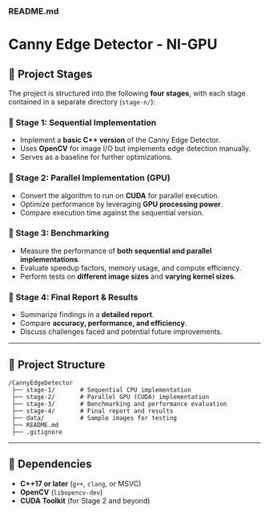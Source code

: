 ### **README.md**
# Canny Edge Detector - NI-GPU

## **📌 Project Stages**
The project is structured into the following **four stages**, with each stage contained in a separate directory (`stage-n/`):

### **🔹 Stage 1: Sequential Implementation**
- Implement a **basic C++ version** of the Canny Edge Detector.
- Uses **OpenCV** for image I/O but implements edge detection manually.
- Serves as a baseline for further optimizations.

### **🔹 Stage 2: Parallel Implementation (GPU)**
- Convert the algorithm to run on **CUDA** for parallel execution.
- Optimize performance by leveraging **GPU processing power**.
- Compare execution time against the sequential version.

### **🔹 Stage 3: Benchmarking**
- Measure the performance of **both sequential and parallel implementations**.
- Evaluate speedup factors, memory usage, and compute efficiency.
- Perform tests on **different image sizes** and **varying kernel sizes**.

### **🔹 Stage 4: Final Report & Results**
- Summarize findings in a **detailed report**.
- Compare **accuracy, performance, and efficiency**.
- Discuss challenges faced and potential future improvements.

---

## **💾 Project Structure**
```
/CannyEdgeDetector
 ├── stage-1/       # Sequential CPU implementation
 ├── stage-2/       # Parallel GPU (CUDA) implementation
 ├── stage-3/       # Benchmarking and performance evaluation
 ├── stage-4/       # Final report and results
 ├── data/          # Sample images for testing
 ├── README.md
 ├── .gitignore
```

---

## **🔧 Dependencies**

- **C++17 or later** (`g++`, `clang`, or MSVC)
- **OpenCV** (`libopencv-dev`)
- **CUDA Toolkit** (for Stage 2 and beyond)